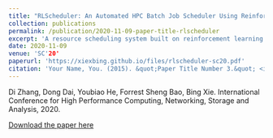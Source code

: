 ```yaml
---
title: "RLScheduler: An Automated HPC Batch Job Scheduler Using Reinforcement Learning"
collection: publications
permalink: /publication/2020-11-09-paper-title-rlscheduler
excerpt: 'A resource scheduling system built on reinforcement learning'
date: 2020-11-09
venue: 'SC'20'
paperurl: 'https://xiexbing.github.io/files/rlscheduler-sc20.pdf'
citation: 'Your Name, You. (2015). &quot;Paper Title Number 3.&quot; <i>Journal 1</i>. 1(3).'
---
```

Di Zhang, Dong Dai, Youbiao He, Forrest Sheng Bao, Bing Xie. 
International Conference for High Performance Computing, Networking, Storage and Analysis, 2020. 

[Download the paper here](https://xiexbing.github.io/files/rlscheduler-sc20.pdf)
